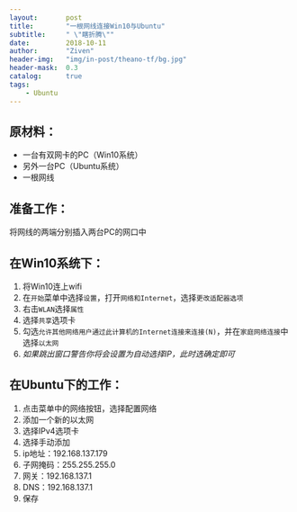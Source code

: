 ```yaml
---
layout:       post
title:        "一根网线连接Win10与Ubuntu"
subtitle:     " \"瞎折腾\""
date:         2018-10-11
author:       "Ziven"
header-img:   "img/in-post/theano-tf/bg.jpg"
header-mask:  0.3
catalog:      true
tags:
    - Ubuntu
---
```

## 原材料：
* 一台有双网卡的PC（Win10系统）
* 另外一台PC（Ubuntu系统）
* 一根网线


## 准备工作：
将网线的两端分别插入两台PC的网口中

## 在Win10系统下：
1. 将Win10连上wifi
2. 在`开始`菜单中选择`设置`，打开`网络和Internet`，选择`更改适配器选项`
3. 右击`WLAN`选择`属性`
4. 选择`共享`选项卡
5. 勾选`允许其他网络用户通过此计算机的Internet连接来连接(N)`，并在`家庭网络连接`中选择`以太网`
6. *如果跳出窗口警告你将会设置为自动选择IP，此时选确定即可*

## 在Ubuntu下的工作：
1. 点击菜单中的网络按钮，选择配置网络
2. 添加一个新的以太网
3. 选择IPv4选项卡
4. 选择手动添加
5. ip地址：192.168.137.179
6. 子网掩码：255.255.255.0
7. 网关：192.168.137.1
8. DNS：192.168.137.1
9. 保存
